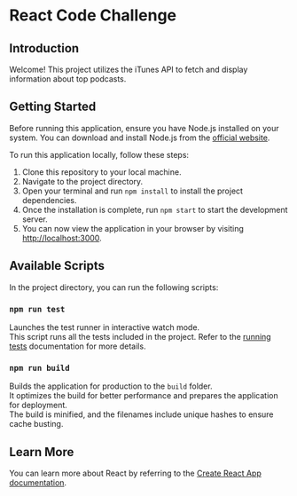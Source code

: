 # React Code Challenge

## Introduction

Welcome! This project utilizes the iTunes API to fetch and display information about top podcasts.

## Getting Started

Before running this application, ensure you have Node.js installed on your system. You can download and install Node.js from the [official website](https://nodejs.org/).

To run this application locally, follow these steps:

1. Clone this repository to your local machine.   
2. Navigate to the project directory.
3. Open your terminal and run `npm install` to install the project dependencies.
4. Once the installation is complete, run `npm start` to start the development server.
5. You can now view the application in your browser by visiting [http://localhost:3000](http://localhost:3000).

## Available Scripts

In the project directory, you can run the following scripts:

### `npm run test`

Launches the test runner in interactive watch mode.  
This script runs all the tests included in the project. Refer to the [running tests](https://facebook.github.io/create-react-app/docs/running-tests) documentation for more details.

### `npm run build`

Builds the application for production to the `build` folder.  
It optimizes the build for better performance and prepares the application for deployment.  
The build is minified, and the filenames include unique hashes to ensure cache busting.

## Learn More

You can learn more about React by referring to the [Create React App documentation](https://reactjs.org/docs/create-a-new-react-app.html).
